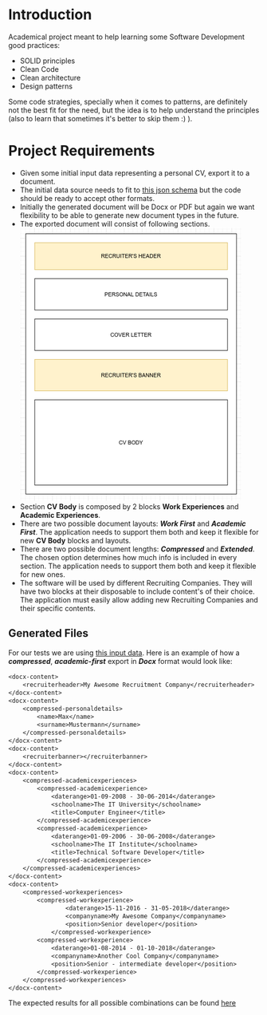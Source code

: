 
# Introduction
Academical project meant to help learning some Software Development good practices:
* SOLID principles
* Clean Code
* Clean architecture
* Design patterns

Some code strategies, specially when it comes to patterns, are definitely not the best fit for the need, but the idea is to help understand the principles (also to learn that sometimes it's better to skip them :) ).

# Project Requirements
* Given some initial input data representing a personal CV, export it to a document.
* The initial data source needs to fit to [this json schema](https://github.com/ipallares/ipt-exporter/blob/master/src/exporter/application/services/converter/inputJsonSchemaV1/schema/cv-schema-v1.json) but the code should be ready to accept other formats.
* Initially the generated document will be Docx or PDF but again we want flexibility to be able to generate new document types in the future.
* The exported document will consist of following sections.
![enter image description here](https://github.com/ipallares/ipt-exporter/blob/master/docs/images/cv-generic-layout.png?raw=true)
* Section **CV Body** is composed by 2 blocks **Work Experiences** and **Academic Experiences**.
* There are two possible document layouts: ***Work First*** and ***Academic First***. The application needs to support them both and keep it flexible for new **CV Body** blocks and layouts.
* There are two possible document lengths: ***Compressed*** and ***Extended***. The chosen option determines how much info is included in every section.  The application needs to support them both and keep it flexible for new ones.
* The software will be used by different Recruiting Companies. They will have two blocks at their disposable to include content's of their choice. The application must easily allow adding new Recruiting Companies and their specific contents.

## Generated Files
For our tests we are using [this input data](https://github.com/ipallares/ipt-exporter/blob/master/tests/exporter/application/services/converter/inputJsonSchemaV1/input-data/cv-v1.json).  Here is an example of how a ***compressed***, ***academic-first*** export in ***Docx*** format would look like:

    <docx-content>
	    <recruiterheader>My Awesome Recruitment Company</recruiterheader>
    </docx-content>
    <docx-content>
	    <compressed-personaldetails>
		    <name>Max</name>
		    <surname>Mustermann</surname>
	    </compressed-personaldetails>
    </docx-content>
    <docx-content>
	    <recruiterbanner></recruiterbanner>
    </docx-content>
    <docx-content>
	    <compressed-academicexperiences>
		    <compressed-academicexperience>
			    <daterange>01-09-2008 - 30-06-2014</daterange>
			    <schoolname>The IT University</schoolname>
			    <title>Computer Engineer</title>
		    </compressed-academicexperience>
		    <compressed-academicexperience>
			    <daterange>01-09-2006 - 30-06-2008</daterange>
			    <schoolname>The IT Institute</schoolname>
			    <title>Technical Software Developer</title>
		    </compressed-academicexperience>
	    </compressed-academicexperiences>
    </docx-content>
    <docx-content>
		<compressed-workexperiences>
   		    <compressed-workexperience>
				    <daterange>15-11-2016 - 31-05-2018</daterange>
				    <companyname>My Awesome Company</companyname>			    
				    <position>Senior developer</position>		    
			    </compressed-workexperience>    
		    <compressed-workexperience>
			    <daterange>01-08-2014 - 01-10-2018</daterange>
			    <companyname>Another Cool Company</companyname>
			    <position>Senior - intermediate developer</position>
		    </compressed-workexperience>	    
	    </compressed-workexperiences>
    </docx-content>

The expected results for all possible combinations can be found [here](https://github.com/ipallares/ipt-exporter/tree/master/tests/exporter/application/services/exporter/expected-documents)

